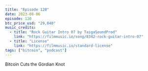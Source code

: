 ```yaml
---
title: "Episode 120"
date: 2023-08-06
episode: 120
btc_price_usd: "29,040"
music_credits:
  - title: "Rock Guitar Intro 07 by TaigaSoundProd"
    link: "https://filmmusic.io/song/8342-rock-guitar-intro-07"
  - title: "License"
    link: "https://filmmusic.io/standard-license"
tags: ["bitcoin", "podcast"]
---
```


Bitcoin Cuts the Gordian Knot